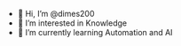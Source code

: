- 👋 Hi, I’m @dimes200
- 👀 I’m interested in Knowledge
- 🌱 I’m currently learning Automation and AI

<!---
dimes200/dimes200 is a ✨ special ✨ repository because its `README.md` (this file) appears on your GitHub profile.
You can click the Preview link to take a look at your changes.
--->
